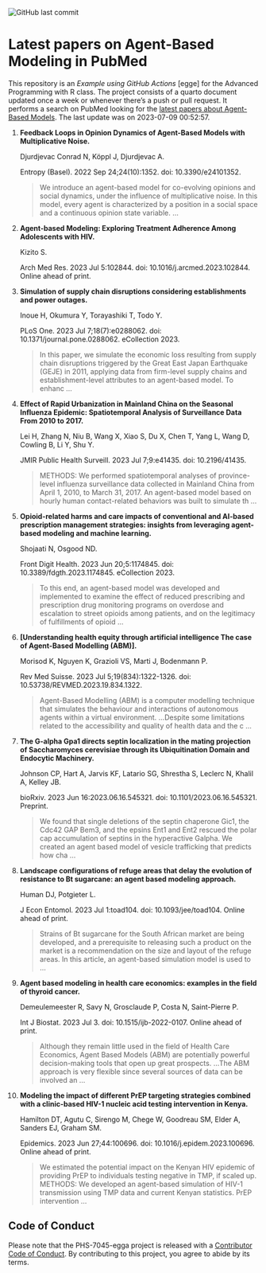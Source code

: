 ![GitHub last
commit](https://img.shields.io/github/last-commit/UofUEpiBio/PHS-7045-egga.png)

# Latest papers on Agent-Based Modeling in PubMed

This repository is an *Example using GitHub Actions* \[egge\] for the
Advanced Programming with R class. The project consists of a quarto
document updated once a week or whenever there’s a push or pull request.
It performs a search on PubMed looking for the <a
href="https://pubmed.ncbi.nlm.nih.gov/?term=agent-based+model&amp;sort=date"
target="_blank">latest papers about Agent-Based Models</a>. The last
update was on 2023-07-09 00:52:57.

<div class="cell">

</div>

1.  **Feedback Loops in Opinion Dynamics of Agent-Based Models with
    Multiplicative Noise.**

    Djurdjevac Conrad N, Köppl J, Djurdjevac A.

    Entropy (Basel). 2022 Sep 24;24(10):1352. doi: 10.3390/e24101352.

    > We introduce an agent-based model for co-evolving opinions and
    > social dynamics, under the influence of multiplicative noise. In
    > this model, every agent is characterized by a position in a social
    > space and a continuous opinion state variable. …

2.  **Agent-based Modeling: Exploring Treatment Adherence Among
    Adolescents with HIV.**

    Kizito S.

    Arch Med Res. 2023 Jul 5:102844. doi: 10.1016/j.arcmed.2023.102844.
    Online ahead of print.

3.  **Simulation of supply chain disruptions considering establishments
    and power outages.**

    Inoue H, Okumura Y, Torayashiki T, Todo Y.

    PLoS One. 2023 Jul 7;18(7):e0288062. doi:
    10.1371/journal.pone.0288062. eCollection 2023.

    > In this paper, we simulate the economic loss resulting from supply
    > chain disruptions triggered by the Great East Japan Earthquake
    > (GEJE) in 2011, applying data from firm-level supply chains and
    > establishment-level attributes to an agent-based model. To enhanc
    > …

4.  **Effect of Rapid Urbanization in Mainland China on the Seasonal
    Influenza Epidemic: Spatiotemporal Analysis of Surveillance Data
    From 2010 to 2017.**

    Lei H, Zhang N, Niu B, Wang X, Xiao S, Du X, Chen T, Yang L, Wang D,
    Cowling B, Li Y, Shu Y.

    JMIR Public Health Surveill. 2023 Jul 7;9:e41435. doi:
    10.2196/41435.

    > METHODS: We performed spatiotemporal analyses of province-level
    > influenza surveillance data collected in Mainland China from April
    > 1, 2010, to March 31, 2017. An agent-based model based on hourly
    > human contact-related behaviors was built to simulate th …

5.  **Opioid-related harms and care impacts of conventional and AI-based
    prescription management strategies: insights from leveraging
    agent-based modeling and machine learning.**

    Shojaati N, Osgood ND.

    Front Digit Health. 2023 Jun 20;5:1174845. doi:
    10.3389/fdgth.2023.1174845. eCollection 2023.

    > To this end, an agent-based model was developed and implemented to
    > examine the effect of reduced prescribing and prescription drug
    > monitoring programs on overdose and escalation to street opioids
    > among patients, and on the legitimacy of fulfillments of opioid …

6.  **\[Understanding health equity through artificial intelligence The
    case of Agent-Based Modelling (ABM)\].**

    Morisod K, Nguyen K, Grazioli VS, Marti J, Bodenmann P.

    Rev Med Suisse. 2023 Jul 5;19(834):1322-1326. doi:
    10.53738/REVMED.2023.19.834.1322.

    > Agent-Based Modelling (ABM) is a computer modelling technique that
    > simulates the behaviour and interactions of autonomous agents
    > within a virtual environment. …Despite some limitations related to
    > the accessibility and quality of health data and the c …

7.  **The G-alpha Gpa1 directs septin localization in the mating
    projection of Saccharomyces cerevisiae through its Ubiquitination
    Domain and Endocytic Machinery.**

    Johnson CP, Hart A, Jarvis KF, Latario SG, Shrestha S, Leclerc N,
    Khalil A, Kelley JB.

    bioRxiv. 2023 Jun 16:2023.06.16.545321. doi:
    10.1101/2023.06.16.545321. Preprint.

    > We found that single deletions of the septin chaperone Gic1, the
    > Cdc42 GAP Bem3, and the epsins Ent1 and Ent2 rescued the polar cap
    > accumulation of septins in the hyperactive Galpha. We created an
    > agent based model of vesicle trafficking that predicts how cha …

8.  **Landscape configurations of refuge areas that delay the evolution
    of resistance to Bt sugarcane: an agent based modeling approach.**

    Human DJ, Potgieter L.

    J Econ Entomol. 2023 Jul 1:toad104. doi: 10.1093/jee/toad104. Online
    ahead of print.

    > Strains of Bt sugarcane for the South African market are being
    > developed, and a prerequisite to releasing such a product on the
    > market is a recommendation on the size and layout of the refuge
    > areas. In this article, an agent-based simulation model is used to
    > …

9.  **Agent based modeling in health care economics: examples in the
    field of thyroid cancer.**

    Demeulemeester R, Savy N, Grosclaude P, Costa N, Saint-Pierre P.

    Int J Biostat. 2023 Jul 3. doi: 10.1515/ijb-2022-0107. Online ahead
    of print.

    > Although they remain little used in the field of Health Care
    > Economics, Agent Based Models (ABM) are potentially powerful
    > decision-making tools that open up great prospects. …The ABM
    > approach is very flexible since several sources of data can be
    > involved an …

10. **Modeling the impact of different PrEP targeting strategies
    combined with a clinic-based HIV-1 nucleic acid testing intervention
    in Kenya.**

    Hamilton DT, Agutu C, Sirengo M, Chege W, Goodreau SM, Elder A,
    Sanders EJ, Graham SM.

    Epidemics. 2023 Jun 27;44:100696. doi: 10.1016/j.epidem.2023.100696.
    Online ahead of print.

    > We estimated the potential impact on the Kenyan HIV epidemic of
    > providing PrEP to individuals testing negative in TMP, if scaled
    > up. METHODS: We developed an agent-based simulation of HIV-1
    > transmission using TMP data and current Kenyan statistics. PrEP
    > intervention …

## Code of Conduct

Please note that the PHS-7045-egga project is released with a
[Contributor Code of
Conduct](https://contributor-covenant.org/version/2/1/CODE_OF_CONDUCT.html).
By contributing to this project, you agree to abide by its terms.
